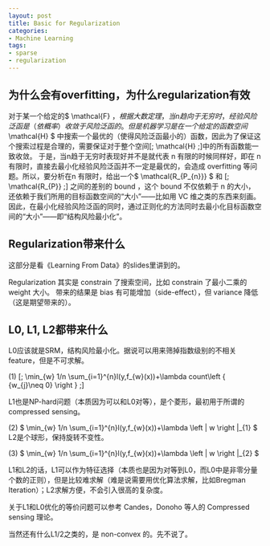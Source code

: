 ```yaml
---
layout: post
title: Basic for Regularization
categories:
- Machine Learning
tags:
- sparse
- regularization
---
```


## 为什么会有overfitting，为什么regularization有效
对于某一个给定的$ \mathcal{F} $，根据大数定理，当 n 趋向于无穷时，经验风险泛函是（依概率）收敛于风险泛函的。
但是机器学习是在一个给定的函数空间$ \mathcal{H} $ 中搜索一个最优的（使得风险泛函最小的）函数，因此为了保证这个搜索过程是合理的，需要保证对于整个空间[; \mathcal{H} ;]中的所有函数能一致收敛。
于是，当n趋于无穷时表现好并不是就代表 n 有限的时候同样好，即在 n 有限时，直接去最小化经验风险泛函并不一定是最优的，会造成 overfitting 等问题。所以，要分析在n 有限时，给出一个$ \mathcal{R_{P_{n}}} $ 和 [; \mathcal{R_{P}} ;] 之间的差别的 bound ，这个 bound 不仅依赖于 n 的大小，还依赖于我们所用的目标函数空间的“大小”——比如用 VC 维之类的东西来刻画。因此，在最小化经验风险泛函的同时，通过正则化的方法同时去最小化目标函数空间的“大小”——即“结构风险最小化”。

## Regularization带来什么
这部分是看《Learning From Data》的slides里讲到的。

Regularization 其实是 constrain 了搜索空间，比如 constrain 了最小二乘的 weight 大小。
带来的结果是 bias 有可能增加（side-effect），但 variance 降低（这是期望带来的）。

## L0, L1, L2都带来什么
L0应该就是SRM，结构风险最小化。据说可以用来筛掉指数级别的不相关feature，但是不可求解。

(1) [; \min_{w} 1/n \sum_{i=1}^{n}l(y,f_{w}(x))+\lambda count\left \{ {w_{j}\neq 0} \right \} ;]

L1也是NP-hard问题（本质因为可以和L0对等），是个菱形，最初用于所谓的compressed sensing。

(2) $ \min_{w} 1/n \sum_{i=1}^{n}l(y,f_{w}(x))+\lambda \left | w \right |_{1} $
L2是个球形，保持旋转不变性。

(3) $ \min_{w} 1/n \sum_{i=1}^{n}l(y,f_{w}(x))+\lambda \left | w \right |_{2} $

L1和L2的话，L1可以作为特征选择（本质也是因为对等到L0，而L0中是非零分量个数的正则），但是比较难求解（难是说需要用优化算法求解，比如Bregman Iteration）；L2求解方便，不会引入很高的复杂度。

关于L1和L0优化的等价问题可以参考 Candes，Donoho 等人的 Compressed sensing 理论。

当然还有什么L1/2之类的，是 non-convex 的。先不说了。